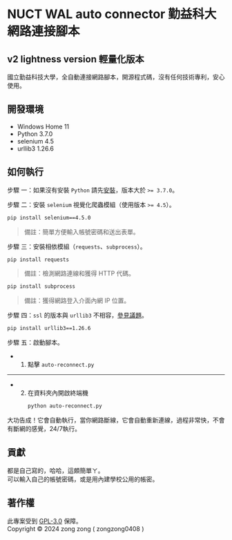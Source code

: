 # NUCT WAL auto connector 勤益科大網路連接腳本
## v2 lightness version 輕量化版本

國立勤益科技大學，全自動連接網路腳本，開源程式碼，沒有任何技術專利，安心使用。  


## 開發環境

- Windows Home 11
- Python 3.7.0
- selenium 4.5
- urllib3 1.26.6


## 如何執行

步驟 一：如果沒有安裝 `Python` 請先[安裝](https://www.python.org/downloads/)，版本大於 `>= 3.7.0`。  

步驟 二：安裝 `selenium` 視覺化爬蟲模組（使用版本 `>= 4.5`）。  

```bash
pip install selenium==4.5.0
```
> 備註：簡單方便輸入帳號密碼和送出表單。

步驟 三：安裝相依模組（`requests`、`subprocess`）。  

```bash
pip install requests
```
> 備註：檢測網路連線和獲得 HTTP 代碼。

```bash
pip install subprocess
```
> 備註：獲得網路登入介面內網 IP 位置。


步驟 四：`ssl` 的版本與 `urllib3` 不相容，[參見議題](https://stackoverflow.com/questions/76187256/importerror-urllib3-v2-0-only-supports-openssl-1-1-1-currently-the-ssl-modu)。  

```bash
pip install urllib3==1.26.6
```

步驟 五：啟動腳本。

- 1. 點擊 `auto-reconnect.py`  
---
- 2. 在資料夾內開啟終端機
        ```bash
        python auto-reconnect.py
        ```

大功告成！它會自動執行，當你網路斷線，它會自動重新連線，過程非常快，不會有斷網的感覺，24/7執行。


## 貢獻

都是自己寫的，哈哈，這頗簡單ㄚ。  
可以輸入自己的帳號密碼，或是用內建學校公用的帳密。


## 著作權

此專案受到 [GPL-3.0](https://www.gnu.org/licenses/gpl-3.0.zh-tw.html) 保障。  
Copyright © 2024 zong zong ( zongzong0408 )